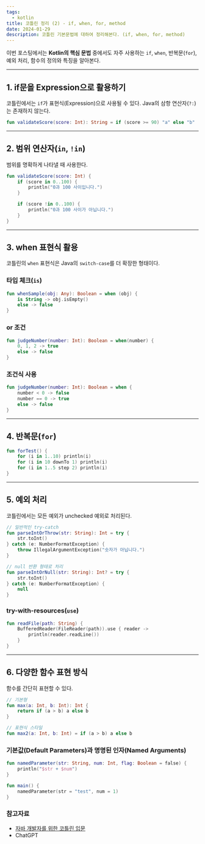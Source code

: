 ```yaml
---
tags:
  - kotlin
title: 코틀린 정리 (2) - if, when, for, method
date: 2024-01-29
description: 코틀린 기본문법에 대하여 정리해본다. (if, when, for, method)
---
```



이번 포스팅에서는 **Kotlin의 핵심 문법** 중에서도 자주 사용하는
`if`, `when`, 반복문(`for`), 예외 처리, 함수의 정의와 특징을 알아본다.

---

## 1. if문을 Expression으로 활용하기

코틀린에서는 `if`가 표현식(Expression)으로 사용될 수 있다. Java의 삼항 연산자(`?:`)는 존재하지 않는다.

```kotlin
fun validateScore(score: Int): String = if (score >= 90) "a" else "b"
```

---

## 2. 범위 연산자(`in`, `!in`)

범위를 명확하게 나타낼 때 사용한다.

```kotlin
fun validateScore(score: Int) {
    if (score in 0..100) {
        println("0과 100 사이입니다.")
    }

    if (score !in 0..100) {
        println("0과 100 사이가 아닙니다.")
    }
}
```

---

## 3. when 표현식 활용

코틀린의 `when` 표현식은 Java의 `switch-case`를 더 확장한 형태이다.

### 타입 체크(`is`)

```kotlin
fun whenSample(obj: Any): Boolean = when (obj) {
    is String -> obj.isEmpty()
    else -> false
}
```

### or 조건
```kotlin
fun judgeNumber(number: Int): Boolean = when(number) {
    0, 1, 2 -> true
    else -> false
}
```

### 조건식 사용
```kotlin
fun judgeNumber(number: Int): Boolean = when {
    number < 0 -> false
    number == 0 -> true
    else -> false
}
```

---

## 4. 반복문(`for`)

```kotlin
fun forTest() {
    for (i in 1..10) println(i)
    for (i in 10 downTo 1) println(i)
    for (i in 1..5 step 2) println(i)
}
```

---

## 5. 예외 처리

코틀린에서는 모든 예외가 unchecked 예외로 처리된다.

```kotlin
// 일반적인 try-catch
fun parseIntOrThrow(str: String): Int = try {
    str.toInt()
} catch (e: NumberFormatException) {
    throw IllegalArgumentException("숫자가 아닙니다.")
}

// null 반환 형태로 처리
fun parseIntOrNull(str: String): Int? = try {
    str.toInt()
} catch (e: NumberFormatException) {
    null
}
```

### try-with-resources(`use`)

```kotlin
fun readFile(path: String) {
    BufferedReader(FileReader(path)).use { reader ->
        println(reader.readLine())
    }
}
```

---

## 6. 다양한 함수 표현 방식

함수를 간단히 표현할 수 있다.

```kotlin
// 기본형
fun max(a: Int, b: Int): Int {
    return if (a > b) a else b
}

// 표현식 스타일
fun max2(a: Int, b: Int) = if (a > b) a else b
```

### 기본값(Default Parameters)과 명명된 인자(Named Arguments)

```kotlin
fun namedParameter(str: String, num: Int, flag: Boolean = false) {
    println("$str + $num")
}

fun main() {
    namedParameter(str = "test", num = 1)
}
```
### 참고자료
- [자바 개발자를 위한 코틀린 입문](https://www.inflearn.com/course/java-to-kotlin/dashboard)
- ChatGPT